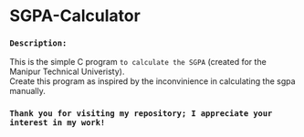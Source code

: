 # SGPA-Calculator

### `Description:`
This is the simple C program `to calculate the SGPA`  (created for the Manipur Technical Univeristy).
<br>
Create this program as inspired by the inconvinience in calculating the sgpa manually. 

###  `Thank you for visiting my repository; I appreciate your interest in my work!`
